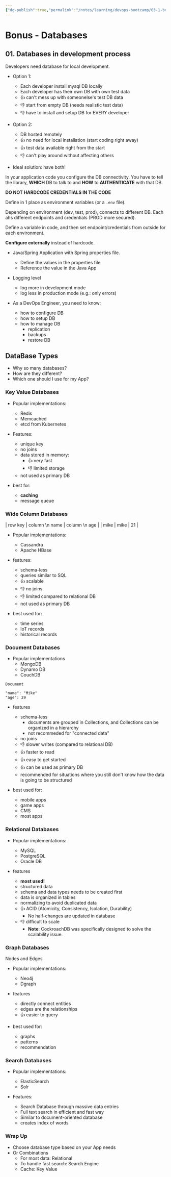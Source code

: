 ```yaml
---
{"dg-publish":true,"permalink":"/notes/learning/devops-bootcamp/03-1-bonus-databases/","dgHomeLink":true,"dgPassFrontmatter":false}
---
```


# Bonus - Databases

## 01. Databases in development process

Developers need database for local development.

- Option 1:
    - Each developer install mysql DB locally
    - Each developer has their own DB with own test data
    - 👍 can't mess up with someonelse's test DB data
    - 👎 start from empty DB (needs realistic test data)
    - 👎 have to install and setup DB for EVERY developer

- Option 2:
    - DB hosted remotely
    - 👍 no need for local installation (start coding right away)
    - 👍 test data available right from the start
    - 👎 can't play around without affecting others

- Ideal solution: have both!

In your application code you configure the DB connectivity. You have to tell the library, **WHICH** DB to talk to and **HOW** to **AUTHENTICATE** with that DB.

**DO NOT HARDCODE CREDENTIALS IN THE CODE**

Define in 1 place as environment variables (or a `.env` file).

Depending on environment (dev, test, prod), connects to different DB. Each ahs different endpoints and credentials (PROD more secured).

Define a variable in code, and then set endpoint/credentials from outside for each environment.

**Configure externally** instead of hardcode.

- Java/Spring Application with Spring properties file.
    - Define the values in the properties file
    - Reference the value in the Java App

- Logging level
    - log more in development mode
    - log less in production mode (e.g.: only errors)

- As a DevOps Engineer, you need to know:
    - how to configure DB
    - how to setup DB
    - how to manage DB
        - replication
        - backups
        - restore DB


## DataBase Types

- Why so many databases?
- How are they different?
- Which one should I use for my App?

### Key Value Databases

- Popular implementations:
    - Redis
    - Memcached
    - etcd from Kubernetes

- Features:
    - unique key
    - no joins
    - data stored in memory:
        - 👍 very fast
        - 👎 limited storage
    - not used as primary DB

- best for:
    - **caching**
    - message queue

### Wide Column Databases

| row key | column \n name | column \n age |
| mike    | mike | 21 |

- Popular implementations:
    - Cassandra
    - Apache HBase

- features:
    - schema-less
    - queries similar to SQL
    - 👍 scalable
    - 👎 no joins
    - 👎 limited compared to relational DB
    - not used as primary DB

- best used for:
    - time series
    - IoT records
    - historical records

### Document Databases

- Popular implementations
    - MongoDB
    - Dynamo DB
    - CouchDB

```
Document

"name": "Mike"
"age": 29
```

- features
    - schema-less
        - documents are grouped in Collections, and Collections can be organized in a hierarchy
        - not recommeded for "connected data"
    - no joins
    - 👎 slower writes (compared to relational DB)
    - 👍 faster to read
    - 👍 easy to get started
    - 👍 can be used as primary DB
    - recommended for situations where you still don't know how the data is going to be structured

- best used for:
    - mobile apps
    - game apps
    - CMS
    - most apps


### Relational Databases

- Popular implementations:
    - MySQL
    - PostgreSQL
    - Oracle DB

- features
    - **most used!**
    - structured data
    - schema and data types needs to be created first
    - data is organized in tables
    - normalizing to avoid duplicated data
    - 👍 ACID (Atomicity, Consistency, Isolation, Durability)
        - No half-changes are updated in database
    - 👎 difficult to scale
        - **Note**: CockroachDB was specifically designed to solve the scalability issue.


### Graph Databases

Nodes and Edges

- Popular implementations:
    - Neo4j
    - Dgraph

- features
    - directly connect entities
    - edges are the relationships
    - 👍 easier to query

- best used for:
    - graphs
    - patterns
    - recommendation


### Search Databases

- Popular implementations:
    - ElasticSearch
    - Solr

- Features:
    - Search Database through massive data entries
    - Full text search in efficient and fast way
    - Similar to document-oriented database
    - creates index of words

### Wrap Up

- Choose database type based on your App needs
- Or Combinations
    - For most data: Relational
    - To handle fast search: Search Engine
    - Cache: Key Value